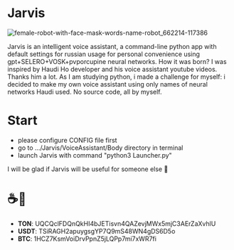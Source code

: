 # Jarvis

![female-robot-with-face-mask-words-name-robot_662214-117386](https://github.com/fresh-Blood/Jarvis/assets/88098218/d992f6fb-7ccc-4eca-9a15-e1827703d364)

Jarvis is an intelligent voice assistant, a command-line python app with default settings for russian usage for personal convenience using gpt+SELERO+VOSK+pvporcupine neural networks.
How it was born? I was inspired by Haudi Ho developer and his voice assistant youtube videos. Thanks him a lot. 
As I am studying python, i made a challenge for myself: i decided to make my own voice assistant using only names of neural networks Haudi used. No source code, all by myself.



# Start
 - please configure CONFIG file first
 - go to .../Jarvis/VoiceAssistant/Body directory in terminal
 - launch Jarvis with command "python3 Launcher.py"



I will be glad if Jarvis will be useful for someone else 🌚

# ☕️🙈
- **TON**: UQCQclFDQnQkHI4bJETisvn4QAZevjMWx5mjC3AErZaXvhlU
- **USDT**: TSiRAGH2apuygsgYP7Q9mS48WN4gDS6D5o
- **BTC**: 1HCZ7KsmVoiDrvPpnZ5jLQPp7mi7xWR7fi
